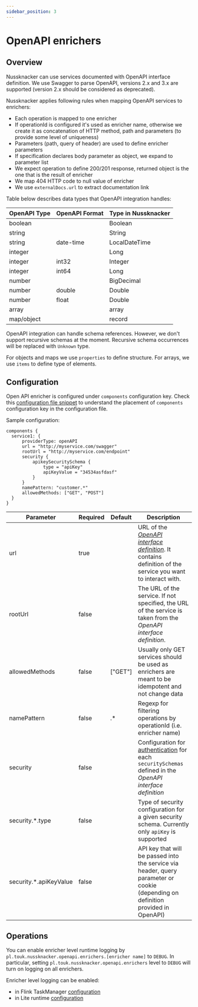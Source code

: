 ```yaml
---
sidebar_position: 3
---
```


# OpenAPI enrichers

## Overview

Nussknacker can use services documented with OpenAPI interface definition.
We use Swagger to parse OpenAPI, versions 2.x and 3.x are supported
(version 2.x should be considered as deprecated).

Nussknacker applies following rules when mapping OpenAPI services to enrichers:

- Each operation is mapped to one enricher
- If operationId is configured it's used as enricher name, otherwise we create it as concatenation
  of HTTP method, path and parameters (to provide some level of uniqueness)
- Parameters (path, query of header) are used to define enricher parameters
- If specification declares body parameter as object, we expand to parameter list
- We expect operation to define 200/201 response, returned object is the one that is the result of enricher
- We map 404 HTTP code to null value of enricher
- We use `externalDocs.url` to extract documentation link

Table below describes data types that OpenAPI integration handles:

| OpenAPI Type | OpenAPI Format | Type in Nussknacker |
|--------------|----------------|---------------------|
| boolean      |                | Boolean             |
| string       |                | String              |
| string       | date-time      | LocalDateTime       |
| integer      |                | Long                |
| integer      | int32          | Integer             |
| integer      | int64          | Long                |
| number       |                | BigDecimal          |
| number       | double         | Double              |
| number       | float          | Double              |
| array        |                | array               |
| map/object   |                | record              |

OpenAPI integration can handle schema references. However, we don't support recursive schemas at the moment.
Recursive schema occurrences will be replaced with `Unknown` type.

For objects and maps we use `properties` to define structure.
For arrays, we use `items` to define type of elements.

## Configuration

Open API enricher is configured under `components` configuration key. Check
this [configuration file snippet](../configuration/index.mdx#configuration-areas) to understand the
placement of `components` configuration key in the configuration file.

Sample configuration:

```
components {
  service1: {
      providerType: openAPI  
      url = "http://myservice.com/swagger"
      rootUrl = "http://myservice.com/endpoint"
      security {
          apikeySecuritySchema {
              type = "apiKey"
              apiKeyValue = "34534asfdasf"
          }
      }
      namePattern: "customer.*"
      allowedMethods: ["GET", "POST"]
  }
}
```

| Parameter              | Required | Default | Description                                                                                                                                                        |
|------------------------|----------|---------|--------------------------------------------------------------------------------------------------------------------------------------------------------------------|
| url                    | true     |         | URL of the [*OpenAPI interface definition*](https://swagger.io/specification/v3/). It contains definition of the service you want to interact with.                |
| rootUrl                | false    |         | The URL of the service. If not specified, the URL of the service is taken from the *OpenAPI interface definition*.                                                 |
| allowedMethods         | false    | ["GET"] | Usually only GET services should be used as enrichers are meant to be idempotent and not change data                                                               |
| namePattern            | false    | .*      | Regexp for filtering operations by operationId (i.e. enricher name)                                                                                                |
| security               | false    |         | Configuration for [authentication](https://swagger.io/docs/specification/authentication/) for each `securitySchemas` defined in the *OpenAPI interface definition* |
| security.*.type        | false    |         | Type of security configuration for a given security schema. Currently only `apiKey` is supported                                                                   |
| security.*.apiKeyValue | false    |         | API key that will be passed into the service via header, query parameter or cookie (depending on definition provided in OpenAPI)                                   |

## Operations

You can enable enricher level runtime logging by
`pl.touk.nussknacker.openapi.enrichers.[enricher name]` to `DEBUG`. In particular,
setting `pl.touk.nussknacker.openapi.enrichers`
level to `DEBUG` will turn on logging on all enrichers.

Enricher level logging can be enabled:

- in Flink
  TaskManager [configuration](https://nightlies.apache.org/flink/flink-docs-release-1.18/docs/deployment/advanced/logging/)
- in Lite
  runtime [configuration](../configuration/ScenarioDeploymentConfiguration.md#configuring-runtime-logging)

